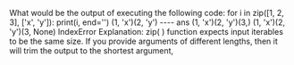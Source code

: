 What would be the output of executing the following code:
for i in zip([1, 2, 3], ['x', 'y']): print(i, end='')
 (1, 'x')(2, 'y') ---- ans
 (1, 'x')(2, 'y')(3,)
 (1, 'x')(2, 'y')(3, None)
 IndexError
Explanation:
zip( ) function expects input iterables to be the same size. If you provide arguments of different lengths, then it will trim the output to the shortest argument,
